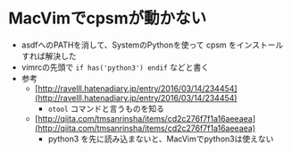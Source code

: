 # MacVimでcpsmが動かない

* asdfへのPATHを消して、SystemのPythonを使って cpsm をインストールすれば解決した
* vimrcの先頭で `if has('python3') endif` などと書く
* 参考
  * [http://ravelll.hatenadiary.jp/entry/2016/03/14/234454](http://ravelll.hatenadiary.jp/entry/2016/03/14/234454)
    * `otool` コマンドと言うものを知る
  * [http://qiita.com/tmsanrinsha/items/cd2c276f7f1a16aeeaea](http://qiita.com/tmsanrinsha/items/cd2c276f7f1a16aeeaea)
    * python3 を先に読み込まないと、MacVimでpython3は使えない




